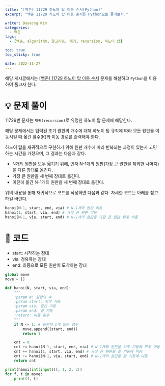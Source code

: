 ```yaml
---
title: "[백준] 11729 하노이 탑 이동 순서(Python)"
excerpt: "백준 11729 하노이 탑 이동 순서를 Python으로 풀어보자."

writer: Dayeong Kim
categories:
  - 백준
tags:
  - [백준, algorithm, 알고리즘, 재귀, recursion, 하노이 탑]

toc: true
toc_sticky: true

date: 2022-11-27
---
```


해당 게시글에서는 [[백준] 11729 하노이 탑 이동 순서](https://www.acmicpc.net/problem/11729) 문제를 해설하고 `Python`을 이용하여 풀고자 한다.

# 💡 문제 풀이

11729번 문제는 `재귀(recursion)`로 유명한 하노이 탑 문제에 해당한다.

해당 문제에서는 입력된 초기 원판의 개수에 대해 하노이 탑 규칙에 따라 모든 원판을 이동시킬 때 옮긴 횟수(K)와 이동 경로를 출력해야 한다.

하노이 탑을 재귀적으로 구현하기 위해 원판 개수에 따라 반복되는 과정이 있는지 고민하는 시간을 가졌으며, 그 결과는 다음과 같다.

- N개의 원판을 모두 옮기기 위해, 먼저 N-1개의 원판(가장 큰 원판을 제외한 나머지)을 다른 장대로 옮긴다.
- 가장 큰 원판을 세 번째 장대로 옮긴다.
- 이전에 옮긴 N-1개의 원판을 세 번째 장대로 옮긴다.

위의 내용을 통해 재귀적으로 코드를 작성하면 다음과 같다. 자세한 코드는 아래를 참고하길 바란다.
```python
hanoi(N-1, start, end, via) # N-1개의 원판 이동
hanoi(1, start, via, end) # 가장 큰 원판 이동
hanoi(N-1, via, start, end) # N-1개의 원판을 가장 큰 원판 위로 이동
```

# 📂 코드
- start: 시작하는 장대
- via: 경유하는 장대
- end: 최종으로 모든 원판이 도착하는 장대
```python
global move
move = []

def hanoi(N, start, via, end):
    """
    :param N: 원판의 수
    :param start: 시작 기둥
    :param via: 중간 기둥
    :param end: 끝 기둥
    :return: 이동 횟수
    """
    if N <= 1: # 원판이 1개 있는 경우
        move.append((start, end))
        return 1

    cnt = 0
    cnt += hanoi(N-1, start, end, via) # N-1개의 원판을 보조 기둥에 모두 이동
    cnt += hanoi(1, start, via, end) # 가장 큰 원판을 끝 기둥에 이동
    cnt += hanoi(N-1, via, start, end) # N-1개의 원판을 끝 기둥에 이동
    return cnt

print(hanoi(int(input()), 1, 2, 3))
for f, t in move:
    print(f, t)
    
```